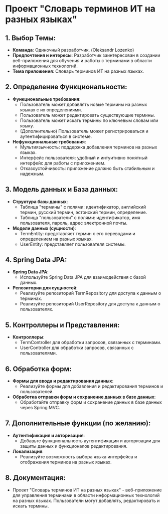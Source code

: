 # Проект "Словарь терминов ИТ на разных языках"

## 1. Выбор Темы:
   - **Команда**: Одиночный разработчик. (Oleksandr Lozenko)
   - **Предпочтения и интересы**: Разработчик заинтересован в создании веб-приложения для обучения и работы с терминами в области информационных технологий.
   - **Тема приложения**: Словарь терминов ИТ на разных языках.

## 2. Определение Функциональности:
   - **Функциональные требования**:
     - Пользователь может добавлять новые термины на разных языках с их определениями.
     - Пользователь может редактировать существующие термины.
     - Пользователь может искать термины по ключевым словам или языку.
     - (Дополнительно) Пользователь может регистрироваться и аутентифицироваться в системе.
   - **Нефункциональные требования**:
     - Мультиязычность: поддержка добавления терминов на разных языках.
     - Интерфейс пользователя: удобный и интуитивно понятный интерфейс для работы с приложением.
     - Отказоустойчивость: приложение должно быть стабильным и надежным.

## 3. Модель данных и База данных:
   - **Структура базы данных**:
     - Таблица "термины" с полями: идентификатор, английский термин, русский термин, эстонский термин, определение.
     - Таблица "пользователи" с полями: идентификатор, имя пользователя, пароль, адрес электронной почты.
   - **Модели данных (сущности)**:
     - TermEntity: представляет термин с его переводами и определением на разных языках.
     - UserEntity: представляет пользователя системы.

## 4. Spring Data JPA:
   - **Spring Data JPA**:
     - Используйте Spring Data JPA для взаимодействия с базой данных.
   - **Репозитории для сущностей**:
     - Реализуйте репозиторий TermRepository для доступа к данным о терминах.
     - Реализуйте репозиторий UserRepository для доступа к данным о пользователях.

## 5. Контроллеры и Представления:
   - **Контроллеры**:
     - TermController для обработки запросов, связанных с терминами.
     - UserController для обработки запросов, связанных с пользователями.

## 6. Обработка форм:
   - **Формы для ввода и редактирования данных**:
     - Реализуйте формы для добавления и редактирования терминов и пользователей.
   - **Обработка отправки форм и сохранение данных в базе данных**:
     - Обработайте отправку форм и сохранение данных в базе данных через Spring MVC.

## 7. Дополнительные функции (по желанию):
   - **Аутентификация и авторизация**:
     - Добавьте функциональность аутентификации и авторизации для защиты данных и функционалов редактирования.
   - **Локализация**:
     - Реализуйте возможность выбора языка интерфейса и отображения терминов на разных языках.

## 8. Документация:
- Проект "Словарь терминов ИТ на разных языках" - веб-приложение для управления терминами в области информационных технологий на разных языках. Пользователи могут добавлять, редактировать и искать термины.
